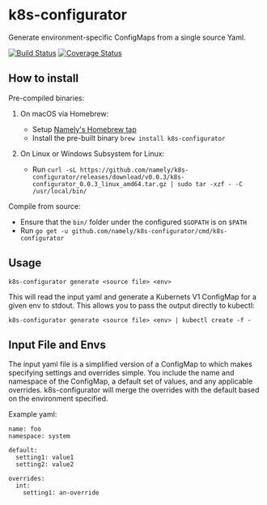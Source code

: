 # k8s-configurator

Generate environment-specific ConfigMaps from a single source Yaml.

[![Build Status](https://travis-ci.org/namely/k8s-configurator.svg?branch=master)](https://travis-ci.org/namely/k8s-configurator)
[![Coverage Status](https://coveralls.io/repos/github/namely/k8s-configurator/badge.svg?branch=master)](https://coveralls.io/github/namely/k8s-configurator?branch=master)

## How to install

Pre-compiled binaries:

1. On macOS via Homebrew:

   - Setup [Namely's Homebrew tap](https://github.com/namely/homebrew-tap)
   - Install the pre-built binary `brew install k8s-configurator`

2. On Linux or Windows Subsystem for Linux:

   - Run `curl -sL https://github.com/namely/k8s-configurator/releases/download/v0.0.3/k8s-configurator_0.0.3_linux_amd64.tar.gz | sudo tar -xzf - -C /usr/local/bin/`

Compile from source:

 - Ensure that the `bin/` folder under the configured `$GOPATH` is on `$PATH`
 - Run `go get -u github.com/namely/k8s-configurator/cmd/k8s-configurator`

## Usage

```
k8s-configurator generate <source file> <env>
```

This will read the input yaml and generate a Kubernets V1 ConfigMap for a given env
to stdout. This allows you to pass the output directly to kubectl:

```
k8s-configurator generate <source file> <env> | kubectl create -f -
```

## Input File and Envs

The input yaml file is a simplified version of a ConfigMap to
which makes specifying settings and overrides simple. You include
the name and namespace of the ConfigMap, a default set of values,
and any applicable overrides. k8s-configurator will merge the overrides
with the default based on the environment specified.

Example yaml:

```
name: foo
namespace: system

default:
  setting1: value1
  setting2: value2

overrides:
  int:
    setting1: an-override
```
